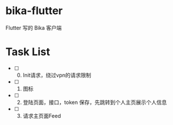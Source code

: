 # bika-flutter

Flutter 写的 Bika 客户端

# Task List

- [ ] 0. Init请求，绕过vpn的请求限制
- [ ] 1. 图标
- [ ] 2. 登陆页面，接口，token 保存，先跳转到个人主页展示个人信息
- [ ] 3. 请求主页面Feed
